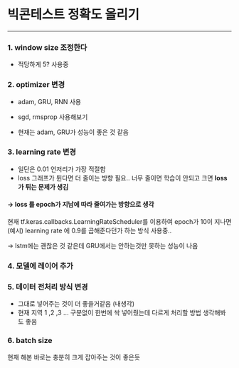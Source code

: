 # 빅콘테스트 정확도 올리기
***
### 1. window size 조정한다
- 적당하게 5? 사용중
</t>

### 2. optimizer 변경
- adam, GRU, RNN 사용
- sgd, rmsprop 사용해보기

- 현재는 adam, GRU가 성능이 좋은 것 같음
</t>
  
### 3. learning rate 변경
- 일단은 0.01 언저리가 가장 적절함
- loss 그래프가 튄다면 더 줄이는 방향 필요..
  너무 줄이면 학습이 안되고 크면  **loss가 튀는 문제가 생김**
</t>

#### -> loss 를 epoch가 지남에 따라 줄여가는 방향으로 생각
현재 tf.keras.callbacks.LearningRateScheduler를 이용하여 
epoch가 10이 지나면 (예시) learning rate 에 0.9를 곱해준다던가 하는 방식 사용중..

-> lstm에는 괜찮은 것 같은데 GRU에서는 안하는것만 못하는 성능이 나옴
</t>

### 4. 모델에 레이어 추가

### 5. 데이터 전처리 방식 변경
- 그대로 넣어주는 것이 더 좋을거같음 (내생각)
- 현재 지역 1 ,2 ,3 ... 구분없이 한번에 싹 넣어줬는데 다르게 처리할 방법 생각해봐도 좋음
</t>

### 6. batch size
현재 해본 바로는 충분히 크게 잡아주는 것이 좋은듯
</t>

